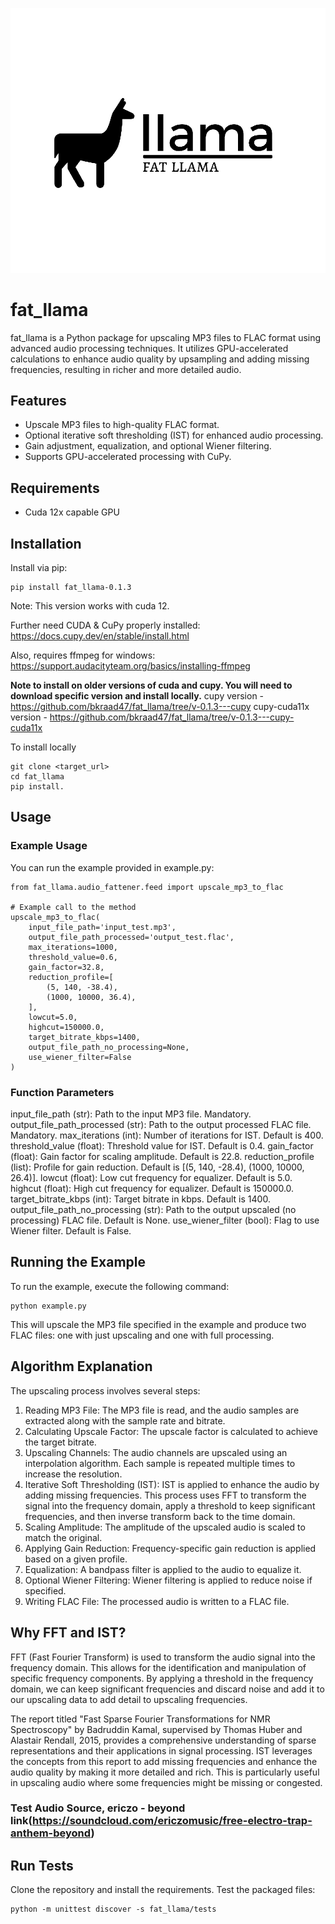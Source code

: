<p align="center">
  <img src="images/logo.png" alt="logo">
</p>

# fat_llama

fat_llama is a Python package for upscaling MP3 files to FLAC format using advanced audio processing techniques. It utilizes GPU-accelerated calculations to enhance audio quality by upsampling and adding missing frequencies, resulting in richer and more detailed audio.

## Features

- Upscale MP3 files to high-quality FLAC format.
- Optional iterative soft thresholding (IST) for enhanced audio processing.
- Gain adjustment, equalization, and optional Wiener filtering.
- Supports GPU-accelerated processing with CuPy.

## Requirements
- Cuda 12x capable GPU
## Installation
Install via pip:
```
pip install fat_llama-0.1.3
```
Note: This version works with cuda 12.

Further need CUDA & CuPy properly installed: https://docs.cupy.dev/en/stable/install.html

Also, requires ffmpeg for windows: https://support.audacityteam.org/basics/installing-ffmpeg

**Note to install on older versions of cuda and cupy. You will need to download specific version and install locally.**
cupy version - https://github.com/bkraad47/fat_llama/tree/v-0.1.3---cupy
cupy-cuda11x version - https://github.com/bkraad47/fat_llama/tree/v-0.1.3---cupy-cuda11x

To install locally
```
git clone <target_url>
cd fat_llama
pip install.
```
## Usage
### Example Usage
You can run the example provided in example.py:

```
from fat_llama.audio_fattener.feed import upscale_mp3_to_flac

# Example call to the method
upscale_mp3_to_flac(
    input_file_path='input_test.mp3',
    output_file_path_processed='output_test.flac',
    max_iterations=1000,
    threshold_value=0.6,
    gain_factor=32.8,
    reduction_profile=[
        (5, 140, -38.4),
        (1000, 10000, 36.4),
    ],
    lowcut=5.0,
    highcut=150000.0,
    target_bitrate_kbps=1400,
    output_file_path_no_processing=None,
    use_wiener_filter=False
)
```
### Function Parameters
input_file_path (str): Path to the input MP3 file. Mandatory.
output_file_path_processed (str): Path to the output processed FLAC file. Mandatory.
max_iterations (int): Number of iterations for IST. Default is 400.
threshold_value (float): Threshold value for IST. Default is 0.4.
gain_factor (float): Gain factor for scaling amplitude. Default is 22.8.
reduction_profile (list): Profile for gain reduction. Default is [(5, 140, -28.4), (1000, 10000, 26.4)].
lowcut (float): Low cut frequency for equalizer. Default is 5.0.
highcut (float): High cut frequency for equalizer. Default is 150000.0.
target_bitrate_kbps (int): Target bitrate in kbps. Default is 1400.
output_file_path_no_processing (str): Path to the output upscaled (no processing) FLAC file. Default is None.
use_wiener_filter (bool): Flag to use Wiener filter. Default is False.

## Running the Example
To run the example, execute the following command:
```
python example.py
```
This will upscale the MP3 file specified in the example and produce two FLAC files: one with just upscaling and one with full processing.

## Algorithm Explanation
The upscaling process involves several steps:

1. Reading MP3 File: The MP3 file is read, and the audio samples are extracted along with the sample rate and bitrate.
2. Calculating Upscale Factor: The upscale factor is calculated to achieve the target bitrate.
3. Upscaling Channels: The audio channels are upscaled using an interpolation algorithm. Each sample is repeated multiple times to increase the resolution.
4. Iterative Soft Thresholding (IST): IST is applied to enhance the audio by adding missing frequencies. This process uses FFT to transform the signal into the frequency domain, apply a threshold to keep significant frequencies, and then inverse transform back to the time domain.
5. Scaling Amplitude: The amplitude of the upscaled audio is scaled to match the original.
6. Applying Gain Reduction: Frequency-specific gain reduction is applied based on a given profile.
7. Equalization: A bandpass filter is applied to the audio to equalize it.
8. Optional Wiener Filtering: Wiener filtering is applied to reduce noise if specified.
9. Writing FLAC File: The processed audio is written to a FLAC file.

## Why FFT and IST?
FFT (Fast Fourier Transform) is used to transform the audio signal into the frequency domain. This allows for the identification and manipulation of specific frequency components. By applying a threshold in the frequency domain, we can keep significant frequencies and discard noise and add it to our upscaling data to add detail to upscaling frequencies.

The report titled "Fast Sparse Fourier Transformations for NMR Spectroscopy" by Badruddin Kamal, supervised by Thomas Huber and Alastair Rendall, 2015, provides a comprehensive understanding of sparse representations and their applications in signal processing. IST leverages the concepts from this report to add missing frequencies and enhance the audio quality by making it more detailed and rich. This is particularly useful in upscaling audio where some frequencies might be missing or congested.

### Test Audio Source, ericzo - beyond link(https://soundcloud.com/ericzomusic/free-electro-trap-anthem-beyond)

## Run Tests
Clone the repository and install the requirements.
Test the packaged files:
```
python -m unittest discover -s fat_llama/tests
```
